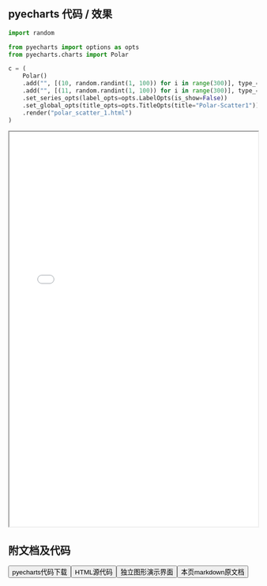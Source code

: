 
## pyecharts 代码 / 效果

```python
import random

from pyecharts import options as opts
from pyecharts.charts import Polar

c = (
    Polar()
    .add("", [(10, random.randint(1, 100)) for i in range(300)], type_="scatter")
    .add("", [(11, random.randint(1, 100)) for i in range(300)], type_="scatter")
    .set_series_opts(label_opts=opts.LabelOpts(is_show=False))
    .set_global_opts(title_opts=opts.TitleOpts(title="Polar-Scatter1"))
    .render("polar_scatter_1.html")
)

```

<iframe width="100%" height="800px" src="/pyecharts/Polar/polar_scatter_1.html"></iframe>

## 附文档及代码

<a href="https://cdn.jsdelivr.net/gh/wfy-belief/python/docs/pyecharts/Polar/polar_scatter_1.py"><button class="mybutton">pyecharts代码下载</button></a><a href="https://cdn.jsdelivr.net/gh/wfy-belief/python/docs/pyecharts/Polar/polar_scatter_1.html"><button class="mybutton">HTML源代码</button></a><a href="https://python.wfyblog.cn/pyecharts/Polar/polar_scatter_1.html"><button class="mybutton">独立图形演示界面</button></a><a href="https://cdn.jsdelivr.net/gh/wfy-belief/python/docs/pyecharts/Polar/polar_scatter_1.md"><button class="mybutton">本页markdown原文档</button></a>
